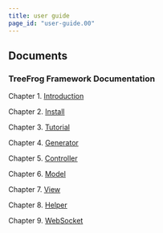 ```yaml
---
title: user guide
page_id: "user-guide.00"
---
```


## Documents

### TreeFrog Framework Documentation

Chapter 1. [Introduction](introduction/)

Chapter 2. [Install](install/)

Chapter 3. [Tutorial](tutorial/)

Chapter 4. [Generator](generator/)

Chapter 5. [Controller](controller/)

Chapter 6. [Model](model/)

Chapter 7. [View](view/)

Chapter 8. [Helper](helper-reference/)

Chapter 9. [WebSocket](websocket/)
